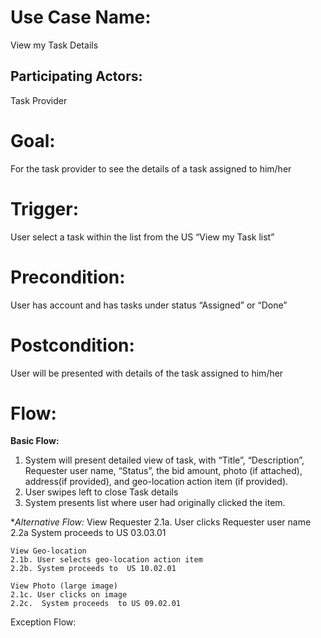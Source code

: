 
# Use Case Name: 
View my Task Details

## Participating Actors:
Task Provider

# Goal:
For the task provider to see the details of a task assigned to him/her

# Trigger:
User select a task within the list from  the US  “View my Task list”

# Precondition:  
User has account and has tasks under status “Assigned” or “Done”

# Postcondition:  
User will be presented with details of the task assigned to him/her 

# Flow:

**Basic Flow:**
1. System will present detailed view of task, with  “Title”, “Description”, Requester user name, “Status”, the bid amount, photo (if attached), address(if provided), and geo-location action item (if provided). 
1. User swipes left to close Task details
1. System presents list where user had originally clicked the item. 

**Alternative Flow:*
	View Requester
	2.1a. User clicks Requester user name
	2.2a System proceeds to US 03.03.01

	View Geo-location
	2.1b. User selects geo-location action item
	2.2b. System proceeds to  US 10.02.01

	View Photo (large image)
	2.1c. User clicks on image
	2.2c.  System proceeds  to US 09.02.01

Exception Flow:
